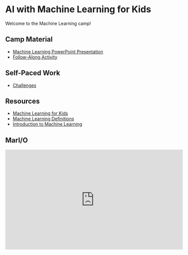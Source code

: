 # AI with Machine Learning for Kids
Welcome to the Machine Learning camp!

## Camp Material
- <a href="MachineLearning.pptx" target="_blank">Machine Learning PowerPoint Presentation</a>
- [Follow-Along Activity](FollowAlong.md)

## Self-Paced Work
- [Challenges](Challenges.md)

## Resources
- [Machine Learning for Kids](https://machinelearningforkids.co.uk/)
- [Machine Learning Definitions](https://www.technologyreview.com/2018/11/17/103781/what-is-machine-learning-we-drew-you-another-flowchart/)
- [Introduction to Machine Learning](https://towardsdatascience.com/machine-learning-an-introduction-23b84d51e6d0)


## MarI/O

<iframe width="560" height="315" src="https://www.youtube.com/embed/qv6UVOQ0F44" frameborder="0" allow="accelerometer; autoplay; encrypted-media; gyroscope; picture-in-picture" allowfullscreen></iframe>